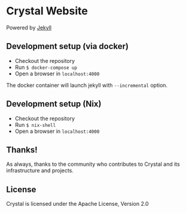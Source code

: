 Crystal Website
===============
Powered by [Jekyll](https://jekyllrb.com/)

## Development setup (via docker)

- Checkout the repository
- Run `$ docker-compose up`
- Open a browser in `localhost:4000`

The docker container will launch jekyll with `--incremental` option.

## Development setup (Nix)

- Checkout the repository
- Run `$ nix-shell`
- Open a browser in `localhost:4000`

## Thanks!

As always, thanks to the community who contributes to Crystal and its infrastructure and projects.

## License

Crystal is licensed under the Apache License, Version 2.0
